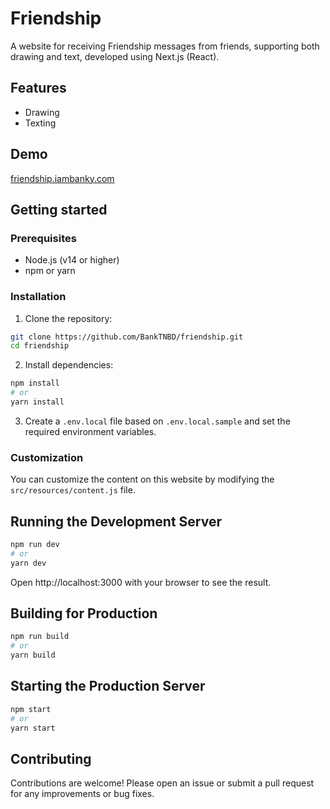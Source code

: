 # Friendship

A website for receiving Friendship messages from friends, supporting both drawing and text, developed using Next.js (React).

## Features

- Drawing
- Texting

## Demo

[friendship.iambanky.com](https://friendship.iambanky.com)

## Getting started

### Prerequisites

- Node.js (v14 or higher)
- npm or yarn

### Installation

1. Clone the repository:

```sh
git clone https://github.com/BankTNBD/friendship.git
cd friendship
```

2. Install dependencies:

```sh
npm install
# or
yarn install
```

3. Create a `.env.local` file based on `.env.local.sample` and set the required environment variables.

### Customization

You can customize the content on this website by modifying the `src/resources/content.js` file.

## Running the Development Server

```sh
npm run dev
# or
yarn dev
```

Open http://localhost:3000 with your browser to see the result.

## Building for Production

```sh
npm run build
# or
yarn build
```

## Starting the Production Server

```sh
npm start
# or
yarn start
```

## Contributing

Contributions are welcome! Please open an issue or submit a pull request for any improvements or bug fixes.